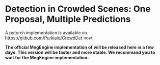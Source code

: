 # Detection in Crowded Scenes: One Proposal, Multiple Predictions

A pytorch implementation is available on https://github.com/Purkialo/CrowdDet now.

**The official MegEngine implementation of  will be released here in a few days. This version will be faster and more stable. We recommand you to wait for the MegEngine implementation.**